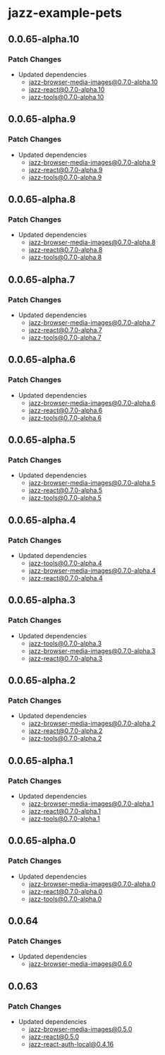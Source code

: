 # jazz-example-pets

## 0.0.65-alpha.10

### Patch Changes

- Updated dependencies
  - jazz-browser-media-images@0.7.0-alpha.10
  - jazz-react@0.7.0-alpha.10
  - jazz-tools@0.7.0-alpha.10

## 0.0.65-alpha.9

### Patch Changes

- Updated dependencies
  - jazz-browser-media-images@0.7.0-alpha.9
  - jazz-react@0.7.0-alpha.9
  - jazz-tools@0.7.0-alpha.9

## 0.0.65-alpha.8

### Patch Changes

- Updated dependencies
  - jazz-browser-media-images@0.7.0-alpha.8
  - jazz-react@0.7.0-alpha.8
  - jazz-tools@0.7.0-alpha.8

## 0.0.65-alpha.7

### Patch Changes

- Updated dependencies
  - jazz-browser-media-images@0.7.0-alpha.7
  - jazz-react@0.7.0-alpha.7
  - jazz-tools@0.7.0-alpha.7

## 0.0.65-alpha.6

### Patch Changes

- Updated dependencies
  - jazz-browser-media-images@0.7.0-alpha.6
  - jazz-react@0.7.0-alpha.6
  - jazz-tools@0.7.0-alpha.6

## 0.0.65-alpha.5

### Patch Changes

- Updated dependencies
  - jazz-browser-media-images@0.7.0-alpha.5
  - jazz-react@0.7.0-alpha.5
  - jazz-tools@0.7.0-alpha.5

## 0.0.65-alpha.4

### Patch Changes

- Updated dependencies
  - jazz-tools@0.7.0-alpha.4
  - jazz-browser-media-images@0.7.0-alpha.4
  - jazz-react@0.7.0-alpha.4

## 0.0.65-alpha.3

### Patch Changes

- Updated dependencies
  - jazz-tools@0.7.0-alpha.3
  - jazz-browser-media-images@0.7.0-alpha.3
  - jazz-react@0.7.0-alpha.3

## 0.0.65-alpha.2

### Patch Changes

- Updated dependencies
  - jazz-browser-media-images@0.7.0-alpha.2
  - jazz-react@0.7.0-alpha.2
  - jazz-tools@0.7.0-alpha.2

## 0.0.65-alpha.1

### Patch Changes

- Updated dependencies
  - jazz-browser-media-images@0.7.0-alpha.1
  - jazz-react@0.7.0-alpha.1
  - jazz-tools@0.7.0-alpha.1

## 0.0.65-alpha.0

### Patch Changes

- Updated dependencies
  - jazz-browser-media-images@0.7.0-alpha.0
  - jazz-react@0.7.0-alpha.0
  - jazz-tools@0.7.0-alpha.0

## 0.0.64

### Patch Changes

- Updated dependencies
  - jazz-browser-media-images@0.6.0

## 0.0.63

### Patch Changes

- Updated dependencies
  - jazz-browser-media-images@0.5.0
  - jazz-react@0.5.0
  - jazz-react-auth-local@0.4.16
